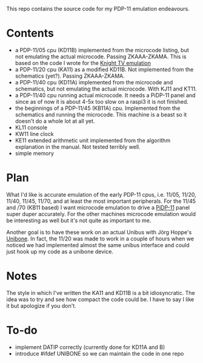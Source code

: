 This repo contains the source code for my PDP-11 emulation endeavours.

Contents
========
* a PDP-11/05 cpu (KD11B) implemented from the microcode listing, but not emulating the actual microcode. Passing ZKAAA-ZKAMA.
This is based on the code I wrote for the [Knight TV emulation](https://github.com/aap/tv11)
* a PDP-11/20 cpu (KA11) as a modified KD11B. Not implemented from the schematics (yet?). Passing ZKAAA-ZKAMA.
* a PDP-11/40 cpu (KD11A) implemented from the microcode and schematics, but not emulating the actual microcode. With KJ11 and KT11.
* a PDP-11/40 cpu running actual microcode. It needs a PiDP-11 panel and since as of now it is about 4-5x too slow on a raspi3 it is not finished.
* the beginnings of a PDP-11/45 (KB11A) cpu. Implemented from the schematics and running the microcode. This machine is a beast so it doesn't do a whole lot at all yet.
* KL11 console
* KW11 line clock
* KE11 extended arithmetic unit implemented from the algorithm explanation in the manual. Not tested terribly well.
* simple memory

Plan
====

What I'd like is accurate emulation of the early PDP-11 cpus,
i.e. 11/05, 11/20, 11/40, 11/45, 11/70,
and at least the most important peripherals.
For the 11/45 and /70 (KB11 based) I want microcode emulation
to drive a [PiDP-11](http://obsolescence.wixsite.com/obsolescence/pidp-11) panel super duper accurately.
For the other machines microcode emulation would be interesting as well
but it's not quite as important to me.

Another goal is to have these work on an actual Unibus with
Jörg Hoppe's [Unibone](http://retrocmp.com/projects/unibone).
In fact, the 11/20 was made to work in a couple of hours
when we noticed we had implemented almost the same unibus interface
and could just hook up my code as a unibone device.

Notes
=====
The style in which I've written the KA11 and KD11B is a bit idiosyncratic.
The idea was to try and see how compact the code could be.
I have to say I like it but apologize if you don't.

To-do
=====

* implement DATIP correctly (currently done for KD11A and B)
* introduce #ifdef UNIBONE so we can maintain the code in one repo

